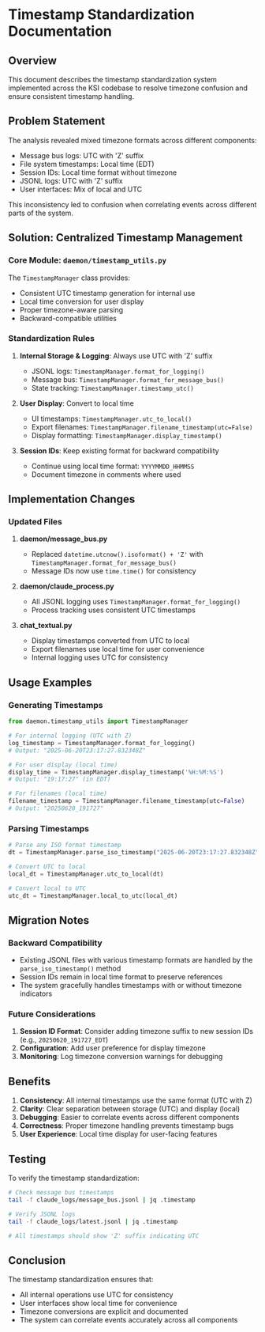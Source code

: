 # Timestamp Standardization Documentation

## Overview

This document describes the timestamp standardization system implemented across the KSI codebase to resolve timezone confusion and ensure consistent timestamp handling.

## Problem Statement

The analysis revealed mixed timezone formats across different components:
- Message bus logs: UTC with 'Z' suffix
- File system timestamps: Local time (EDT)
- Session IDs: Local time format without timezone
- JSONL logs: UTC with 'Z' suffix
- User interfaces: Mix of local and UTC

This inconsistency led to confusion when correlating events across different parts of the system.

## Solution: Centralized Timestamp Management

### Core Module: `daemon/timestamp_utils.py`

The `TimestampManager` class provides:
- Consistent UTC timestamp generation for internal use
- Local time conversion for user display
- Proper timezone-aware parsing
- Backward-compatible utilities

### Standardization Rules

1. **Internal Storage & Logging**: Always use UTC with 'Z' suffix
   - JSONL logs: `TimestampManager.format_for_logging()`
   - Message bus: `TimestampManager.format_for_message_bus()`
   - State tracking: `TimestampManager.timestamp_utc()`

2. **User Display**: Convert to local time
   - UI timestamps: `TimestampManager.utc_to_local()`
   - Export filenames: `TimestampManager.filename_timestamp(utc=False)`
   - Display formatting: `TimestampManager.display_timestamp()`

3. **Session IDs**: Keep existing format for backward compatibility
   - Continue using local time format: `YYYYMMDD_HHMMSS`
   - Document timezone in comments where used

## Implementation Changes

### Updated Files

1. **daemon/message_bus.py**
   - Replaced `datetime.utcnow().isoformat() + 'Z'` with `TimestampManager.format_for_message_bus()`
   - Message IDs now use `time.time()` for consistency

2. **daemon/claude_process.py**
   - All JSONL logging uses `TimestampManager.format_for_logging()`
   - Process tracking uses consistent UTC timestamps

3. **chat_textual.py**
   - Display timestamps converted from UTC to local
   - Export filenames use local time for user convenience
   - Internal logging uses UTC for consistency

## Usage Examples

### Generating Timestamps

```python
from daemon.timestamp_utils import TimestampManager

# For internal logging (UTC with Z)
log_timestamp = TimestampManager.format_for_logging()
# Output: "2025-06-20T23:17:27.832348Z"

# For user display (local time)
display_time = TimestampManager.display_timestamp('%H:%M:%S')
# Output: "19:17:27" (in EDT)

# For filenames (local time)
filename_timestamp = TimestampManager.filename_timestamp(utc=False)
# Output: "20250620_191727"
```

### Parsing Timestamps

```python
# Parse any ISO format timestamp
dt = TimestampManager.parse_iso_timestamp("2025-06-20T23:17:27.832348Z")

# Convert UTC to local
local_dt = TimestampManager.utc_to_local(dt)

# Convert local to UTC
utc_dt = TimestampManager.local_to_utc(local_dt)
```

## Migration Notes

### Backward Compatibility

- Existing JSONL files with various timestamp formats are handled by the `parse_iso_timestamp()` method
- Session IDs remain in local time format to preserve references
- The system gracefully handles timestamps with or without timezone indicators

### Future Considerations

1. **Session ID Format**: Consider adding timezone suffix to new session IDs (e.g., `20250620_191727_EDT`)
2. **Configuration**: Add user preference for display timezone
3. **Monitoring**: Log timezone conversion warnings for debugging

## Benefits

1. **Consistency**: All internal timestamps use the same format (UTC with Z)
2. **Clarity**: Clear separation between storage (UTC) and display (local)
3. **Debugging**: Easier to correlate events across different components
4. **Correctness**: Proper timezone handling prevents timestamp bugs
5. **User Experience**: Local time display for user-facing features

## Testing

To verify the timestamp standardization:

```bash
# Check message bus timestamps
tail -f claude_logs/message_bus.jsonl | jq .timestamp

# Verify JSONL logs
tail -f claude_logs/latest.jsonl | jq .timestamp

# All timestamps should show 'Z' suffix indicating UTC
```

## Conclusion

The timestamp standardization ensures that:
- All internal operations use UTC for consistency
- User interfaces show local time for convenience
- Timezone conversions are explicit and documented
- The system can correlate events accurately across all components